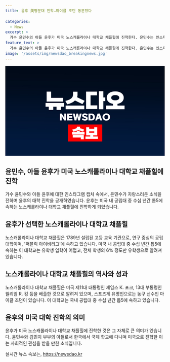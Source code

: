 ```yaml
---
title: 윤후 美명문대 진학…마이클 조던 동문됐다

categories:
  - News
excerpt: >
  가수 윤민수의 아들 윤후가 미국 노스캐롤라이나 대학교 채플힐에 진학한다. 윤민수는 인스타그램에 “드디어 후가 학교를 결정했다. 맘껏 자랑하려 한다. 축하해 주세요”라는 글을 올렸고, 윤후의 학교에 대한 설명도 덧붙였다. 이 대학은 연구 중심의 공립대로, 유학생 입학이 어려워 유명하며 전체 학생의 6%만 유학생이라고 알려졌다. 윤후는 한국에서 국제학교를 다녀 올해 초 합격한 것으로 알려졌다. 출처: 인스타그램/Yoon Min-soo
feature_text: >
  가수 윤민수의 아들 윤후가 미국 노스캐롤라이나 대학교 채플힐에 진학한다. 윤민수는 인스타그램에 “드디어 후가 학교를 결정했다. 맘껏 자랑하려 한다. 축하해 주세요”라는 글을 올렸고, 윤후의 학교에 대한 설명도 덧붙였다. 이 대학은 연구 중심의 공립대로, 유학생 입학이 어려워 유명하며 전체 학생의 6%만 유학생이라고 알려졌다. 윤후는 한국에서 국제학교를 다녀 올해 초 합격한 것으로 알려졌다. 출처: 인스타그램/Yoon Min-soo
image: '/assets/img/newsdao_breakingnews.jpg'
---
```


<p><img src="/assets/img/newsdao_breakingnews.jpg" alt="firstkoreanews 속보" /></p>

<h2 data-ke-size="size26">윤민수, 아들 윤후가 미국 노스캐롤라이나 대학교 채플힐에 진학</h2>

<p data-ke-size="size16">가수 윤민수와 아들 윤후에 대한 인스타그램 캡처 속에서, 윤민수가 자랑스러운 소식을 전하며 윤후의 대학 진학을 공개하였습니다. 윤후는 미국 내 공립대 중 수십 년간 톱5에 속하는 노스캐롤라이나 대학교 채플힐에 진학하게 되었습니다.</p>

<h2 data-ke-size="size26">윤후가 선택한 노스캐롤라이나 대학교 채플힐</h2>

<p data-ke-size="size16">노스캐롤라이나 대학교 채플힐은 1789년 설립된 고등 교육 기관으로, 연구 중심의 공립대학이며, '퍼블릭 아이비리그'에 속하고 있습니다. 미국 내 공립대 중 수십 년간 톱5에 속하는 이 대학교는 유학생 입학이 어렵고, 전체 학생의 6% 정도만 유학생으로 알려져 있습니다.</p>

<h2 data-ke-size="size26">노스캐롤라이나 대학교 채플힐의 역사와 성과</h2>

<p data-ke-size="size16">노스캐롤라이나 대학교 채플힐은 미국 제11대 대통령인 제임스 K. 포크, 13대 부통령인 윌리엄 R. 킹 등을 배출한 것으로 알려져 있으며, 스포츠계 유명인으로는 농구 선수인 마이클 조던이 있습니다. 이 대학교는 국내 공립대 중 수십 년간 톱5에 속하고 있습니다.</p>

<h2 data-ke-size="size26">윤후의 미국 대학 진학의 의미</h2>

<p data-ke-size="size16">윤후가 미국 노스캐롤라이나 대학교 채플힐에 진학한 것은 그 자체로 큰 의미가 있습니다. 윤민수와 김민지 부부의 아들로서 한국에서 국제 학교에 다니며 미국으로 진학한 이는 사회적인 관심을 받을 만한 소식입니다.</p>
실시간 뉴스 속보는, <a href="https://newsdao.kr" rel="dofollow">https://newsdao.kr</a>


